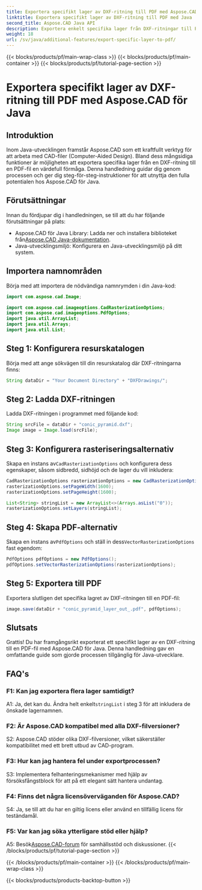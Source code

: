 ```yaml
---
title: Exportera specifikt lager av DXF-ritning till PDF med Aspose.CAD för Java
linktitle: Exportera specifikt lager av DXF-ritning till PDF med Java
second_title: Aspose.CAD Java API
description: Exportera enkelt specifika lager från DXF-ritningar till PDF med Aspose.CAD för Java. Följ denna steg-för-steg-guide för sömlös integration.
weight: 18
url: /sv/java/additional-features/export-specific-layer-to-pdf/
---
```


{{< blocks/products/pf/main-wrap-class >}}
{{< blocks/products/pf/main-container >}}
{{< blocks/products/pf/tutorial-page-section >}}

# Exportera specifikt lager av DXF-ritning till PDF med Aspose.CAD för Java

## Introduktion

Inom Java-utvecklingen framstår Aspose.CAD som ett kraftfullt verktyg för att arbeta med CAD-filer (Computer-Aided Design). Bland dess mångsidiga funktioner är möjligheten att exportera specifika lager från en DXF-ritning till en PDF-fil en värdefull förmåga. Denna handledning guidar dig genom processen och ger dig steg-för-steg-instruktioner för att utnyttja den fulla potentialen hos Aspose.CAD för Java.

## Förutsättningar

Innan du fördjupar dig i handledningen, se till att du har följande förutsättningar på plats:

-  Aspose.CAD för Java Library: Ladda ner och installera biblioteket från[Aspose.CAD Java-dokumentation](https://reference.aspose.com/cad/java/).
- Java-utvecklingsmiljö: Konfigurera en Java-utvecklingsmiljö på ditt system.

## Importera namnområden

Börja med att importera de nödvändiga namnrymden i din Java-kod:

```java
import com.aspose.cad.Image;

import com.aspose.cad.imageoptions.CadRasterizationOptions;
import com.aspose.cad.imageoptions.PdfOptions;
import java.util.ArrayList;
import java.util.Arrays;
import java.util.List;
```

## Steg 1: Konfigurera resurskatalogen

Börja med att ange sökvägen till din resurskatalog där DXF-ritningarna finns:

```java
String dataDir = "Your Document Directory" + "DXFDrawings/";
```

## Steg 2: Ladda DXF-ritningen

Ladda DXF-ritningen i programmet med följande kod:

```java
String srcFile = dataDir + "conic_pyramid.dxf";
Image image = Image.load(srcFile);
```

## Steg 3: Konfigurera rasteriseringsalternativ

 Skapa en instans av`CadRasterizationOptions` och konfigurera dess egenskaper, såsom sidbredd, sidhöjd och de lager du vill inkludera:

```java
CadRasterizationOptions rasterizationOptions = new CadRasterizationOptions();
rasterizationOptions.setPageWidth(1600);
rasterizationOptions.setPageHeight(1600);

List<String> stringList = new ArrayList<>(Arrays.asList("0"));
rasterizationOptions.setLayers(stringList);
```

## Steg 4: Skapa PDF-alternativ

 Skapa en instans av`PdfOptions` och ställ in dess`VectorRasterizationOptions` fast egendom:

```java
PdfOptions pdfOptions = new PdfOptions();
pdfOptions.setVectorRasterizationOptions(rasterizationOptions);
```

## Steg 5: Exportera till PDF

Exportera slutligen det specifika lagret av DXF-ritningen till en PDF-fil:

```java
image.save(dataDir + "conic_pyramid_layer_out_.pdf", pdfOptions);
```

## Slutsats

Grattis! Du har framgångsrikt exporterat ett specifikt lager av en DXF-ritning till en PDF-fil med Aspose.CAD för Java. Denna handledning gav en omfattande guide som gjorde processen tillgänglig för Java-utvecklare.

## FAQ's

### F1: Kan jag exportera flera lager samtidigt?

 A1: Ja, det kan du. Ändra helt enkelt`stringList` i steg 3 för att inkludera de önskade lagernamnen.

### F2: Är Aspose.CAD kompatibel med alla DXF-filversioner?

S2: Aspose.CAD stöder olika DXF-filversioner, vilket säkerställer kompatibilitet med ett brett utbud av CAD-program.

### F3: Hur kan jag hantera fel under exportprocessen?

S3: Implementera felhanteringsmekanismer med hjälp av försöksfångstblock för att på ett elegant sätt hantera undantag.

### F4: Finns det några licensöverväganden för Aspose.CAD?

S4: Ja, se till att du har en giltig licens eller använd en tillfällig licens för teständamål.

### F5: Var kan jag söka ytterligare stöd eller hjälp?

A5: Besök[Aspose.CAD-forum](https://forum.aspose.com/c/cad/19) för samhällsstöd och diskussioner.
{{< /blocks/products/pf/tutorial-page-section >}}

{{< /blocks/products/pf/main-container >}}
{{< /blocks/products/pf/main-wrap-class >}}

{{< blocks/products/products-backtop-button >}}
